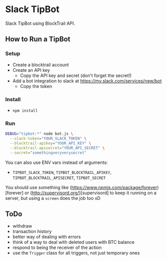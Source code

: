 Slack TipBot
============
Slack TipBot using BlockTrail API.


How to Run a TipBot
-------------------
### Setup
 - Create a blocktrail account 
 - Create an API key
    - Copy the API key and secret (don't forget the secret!)
 - Add a bot integration to slack at https://my.slack.com/services/new/bot
    - Copy the token

### Install
 - `npm install`

### Run
```sh
DEBUG="tipbot:*" node bot.js \
  --slack-token="YOUR_SLACK_TOKEN" \
  --blocktrail-apikey="YOUR_API_KEY" \
  --blocktrail-apisecret="YOUR_API_SECRET" \
  --secret="somethingveryverysecret"
```

You can also use ENV vars instead of arguments:
 - `TIPBOT_SLACK_TOKEN`, `TIPBOT_BLOCKTRAIL_APIKEY`, `TIPBOT_BLOCKTRAIL_APISECRET`, `TIPBOT_SECRET`

You should use something like (https://www.npmjs.com/package/forever)[forever] or (http://supervisord.org/)[supervisord] to keep it running on a server,
but using a `screen` does the job too xD


ToDo
----
 - withdraw
 - transaction history
 - better way of dealing with errors
 - think of a way to deal with deleted users with BTC balance
 - respond to being the receiver of the action
 - use the `Trigger` class for all triggers, not just temporary ones
